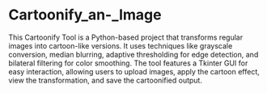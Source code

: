 # Cartoonify_an-_Image
This Cartoonify Tool is a Python-based project that transforms regular images into cartoon-like versions. It uses techniques like grayscale conversion, median blurring, adaptive thresholding for edge detection, and bilateral filtering for color smoothing. The tool features a Tkinter GUI for easy interaction, allowing users to upload images, apply the cartoon effect, view the transformation, and save the cartoonified output.
